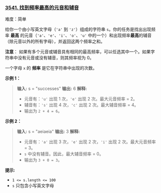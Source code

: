 ### [3541\. 找到频率最高的元音和辅音](https://leetcode.cn/problems/find-most-frequent-vowel-and-consonant/)

难度：简单

给你一个由小写英文字母（`'a'` 到 `'z'`）组成的字符串 `s`。你的任务是找出出现频率 **最高** 的元音（`'a'`、`'e'`、`'i'`、`'o'`、`'u'` 中的一个）和出现频率**最高**的辅音（除元音以外的所有字母），并返回这两个频率之和。

**注意**： 如果有多个元音或辅音具有相同的最高频率，可以任选其中一个。如果字符串中没有元音或没有辅音，则其频率视为 0。

一个字母 `x` 的 **频率** 是它在字符串中出现的次数。

**示例 1：**

> **输入:** s = "successes"
> **输出:** 6
> **解释:**
>
> - 元音有：`'u'` 出现 1 次，`'e'` 出现 2 次。最大元音频率 = 2。
> - 辅音有：`'s'` 出现 4 次，`'c'` 出现 2 次。最大辅音频率 = 4。
> - 输出为 `2 + 4 = 6`。

**示例 2：**

> **输入:** s = "aeiaeia"
> **输出:** 3
> **解释:**
>
> - 元音有：`'a'` 出现 3 次，`'e'` 出现 2 次，`'i'` 出现 2 次。最大元音频率 = 3。
> - `s` 中没有辅音。因此，最大辅音频率 = 0。
> - 输出为 `3 + 0 = 3`。

**提示:**

- `1 <= s.length <= 100`
- `s` 只包含小写英文字母
